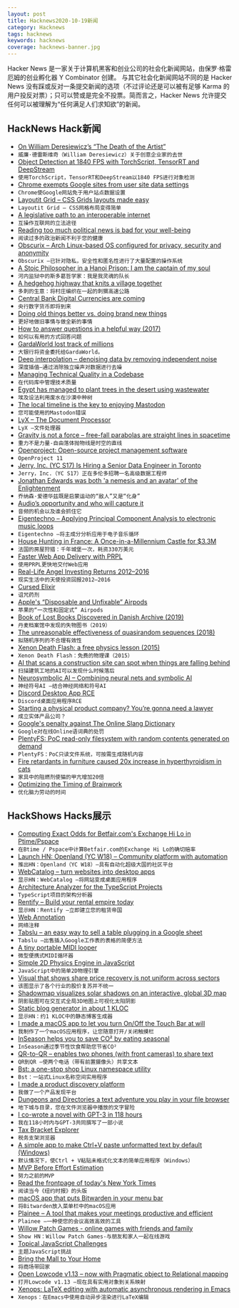 ```yaml
---
layout: post
title: Hacknews2020-10-19新闻
category: Hacknews
tags: hacknews
keywords: hacknews
coverage: hacknews-banner.jpg
---
```


Hacker News 是一家关于计算机黑客和创业公司的社会化新闻网站，由保罗·格雷厄姆的创业孵化器 Y Combinator 创建。
与其它社会化新闻网站不同的是 Hacker News 没有踩或反对一条提交新闻的选项（不过评论还是可以被有足够 Karma 的用户投反对票）；只可以赞或是完全不投票。简而言之，Hacker News 允许提交任何可以被理解为“任何满足人们求知欲”的新闻。

## HackNews Hack新闻


- [On William Deresiewicz’s “The Death of the Artist”](https://lareviewofbooks.org/article/the-great-unread-on-william-deresiewiczs-the-death-of-the-artist/)
- `威廉·德雷斯维奇（William Deresiewicz）关于创意企业家的去世`
- [Object Detection at 1840 FPS with TorchScript, TensorRT and DeepStream](https://paulbridger.com/posts/video-analytics-deepstream-pipeline/)
- `使用TorchScript，TensorRT和DeepStream以1840 FPS进行对象检测`
- [Chrome exempts Google sites from user site data settings](https://lapcatsoftware.com/articles/chrome-google.html)
- `Chrome使Google网站免于用户站点数据设置`
- [Layoutit Grid – CSS Grids layouts made easy](https://grid.layoutit.com/)
- `Layoutit Grid – CSS网格布局变得简单`
- [A legislative path to an interoperable internet](https://www.eff.org/deeplinks/2020/07/legislative-path-interoperable-internet)
- `互操作互联网的立法途径`
- [Reading too much political news is bad for your well-being](https://www.theatlantic.com/family/archive/2020/10/reading-too-much-political-news-bad-happiness/616651)
- `阅读过多的政治新闻不利于您的健康`
- [Obscurix – Arch Linux-based OS configured for privacy, security and anonymity](https://obscurix.github.io/)
- `Obscurix –已针对隐私，安全性和匿名性进行了大量配置的操作系统`
- [A Stoic Philosopher in a Hanoi Prison: I am the captain of my soul](https://butwhatfor.substack.com/p/takeaway-friday-a-stoic-philosopher)
- `河内监狱中的斯多葛哲学家：我是我灵魂的队长`
- [A hedgehog highway that knits a village together](https://www.theguardian.com/environment/2020/oct/17/prickly-business-hedgehog-highway-knits-a-village-together-kirtlington-oxfordshire-aoe)
- `多刺的生意：将村庄编织在一起的刺猬高速公路`
- [Central Bank Digital Currencies are coming](https://twitter.com/RaoulGMI/status/1317836119149580288)
- `央行数字货币即将到来`
- [Doing old things better vs. doing brand new things](https://a16z.com/2020/10/18/doing-old-things-better-vs-doing-brand-new-things/)
- `更好地做旧事情与做全新的事情`
- [How to answer questions in a helpful way (2017)](https://jvns.ca/blog/answer-questions-well/)
- `如何以有用的方式回答问题`
- [GardaWorld lost track of millions](https://projects.tampabay.com/projects/2020/investigations/garda-world/vaults/)
- `大银行将资金委托给GardaWorld。`
- [Deep interpolation – denoising data by removing independent noise](https://github.com/AllenInstitute/deepinterpolation)
- `深度插值–通过消除独立噪声对数据进行去噪`
- [Managing Technical Quality in a Codebase](https://lethain.com/managing-technical-quality/)
- `在代码库中管理技术质量`
- [Egypt has managed to plant trees in the desert using wastewater](https://www.al-monitor.com/pulse/originals/2020/10/egypt-africa-desert-forests-plant-trees-wastewater.html)
- `埃及设法利用废水在沙漠中种树`
- [The local timeline is the key to enjoying Mastodon](https://cfenollosa.com/blog/you-may-be-using-mastodon-wrong.html)
- `您可能使用的Mastodon错误`
- [LyX – The Document Processor](https://www.lyx.org/)
- `LyX –文件处理器`
- [Gravity is not a force – free-fall parabolas are straight lines in spacetime](https://timhutton.github.io/GravityIsNotAForce/)
- `重力不是力量-自由落体抛物线是时空的直线`
- [Openproject: Open-source project management software](https://docs.openproject.org/release-notes/11-0-0/)
- `OpenProject 11`
- [Jerry, Inc. (YC S17) Is Hiring a Senior Data Engineer in Toronto](https://apply.workable.com/jerry/j/7E35586B83/)
- `Jerry，Inc.（YC S17）正在多伦多招聘一名高级数据工程师`
- [Jonathan Edwards was both 'a nemesis and an avatar' of the Enlightenment](https://www.the-tls.co.uk/articles/jonathan-edwards-total-depravity-empiricist-philosophy/)
- `乔纳森·爱德华兹既是启蒙运动的“敌人”又是“化身”`
- [Audio’s opportunity and who will capture it](https://www.matthewball.vc/all/audiotech)
- `音频的机会以及谁会抓住它`
- [Eigentechno – Applying Principal Component Analysis to electronic music loops](https://www.math.uci.edu/~isik/posts/Eigentechno.html)
- `Eigentechno –将主成分分析应用于电子音乐循环`
- [House Hunting in France: A Once-in-a-Millennium Castle for $3.3M](https://www.nytimes.com/2020/10/07/realestate/house-hunting-in-france-castle.html)
- `法国的房屋狩猎：千年城堡一次，耗资330万美元`
- [Faster Web App Delivery with PRPL](https://addyosmani.com/blog/the-prpl-pattern/)
- `使用PRPL更快地交付Web应用`
- [Real-Life Angel Investing Returns 2012–2016](https://medium.com/@yunfangjuan/real-life-angel-investing-returns-2012-2016-b33425fcb816)
- `现实生活中的天使投资回报2012–2016`
- [Cursed Elixir](https://evuez.github.io/posts/cursed-elixir.html)
- `诅咒药剂`
- [Apple's “Disposable and Unfixable” Airpods](https://www.youtube.com/watch?v=8z17HAA-moY)
- `苹果的“一次性和固定式” Airpods`
- [Book of Lost Books Discovered in Danish Archive (2019)](https://www.smithsonianmag.com/smart-news/book-lost-books-was-discovered-danish-archive-180971943/)
- `丹麦档案馆中发现的失物图书（2019）`
- [The unreasonable effectiveness of quasirandom sequences (2018)](http://extremelearning.com.au/unreasonable-effectiveness-of-quasirandom-sequences/)
- `拟随机序列的不合理有效性`
- [Xenon Death Flash: a free physics lesson (2015)](https://www.raspberrypi.org/blog/xenon-death-flash-a-free-physics-lesson/)
- `Xenon Death Flash：免费的物理课（2015）`
- [AI that scans a construction site can spot when things are falling behind](https://www.technologyreview.com/2020/10/16/1010617/ai-image-recognition-construction-computer-vision-costs-delays/)
- `扫描建筑工地的AI可以发现什么时候落后`
- [Neurosymbolic AI – Combining neural nets and symbolic AI](https://knowablemagazine.org/article/technology/2020/what-is-neurosymbolic-ai)
- `神经符号AI –结合神经网络和符号AI`
- [Discord Desktop App RCE](https://mksben.l0.cm/2020/10/discord-desktop-rce.html)
- `Discord桌面应用程序RCE`
- [Starting a physical product company? You’re gonna need a lawyer](https://medium.com/@molson_hart/starting-a-physical-product-company-youre-gonna-need-a-lawyer-13b2eecebc9f)
- `成立实体产品公司？`
- [Google's penalty against The Online Slang Dictionary](http://onlineslangdictionary.com/pages/google-panda-penalty/)
- `Google对在线Online语词典的处罚`
- [PlentyFS: PoC read-only filesystem with random contents generated on demand](https://github.com/Minoru/plentyfs/)
- `PlentyFS：PoC只读文件系统，可按需生成随机内容`
- [Fire retardants in furniture caused 20x increase in hyperthyroidism in cats](https://phys.org/news/2019-08-flame-retardant-hyperthyroidism-cats.html#:~:text=An%20epidemic%20of%20cats%20with,in%2010%20cats%20are%20afflicted.)
- `家具中的阻燃剂使猫的甲亢增加20倍`
- [Optimizing the Timing of Brainwork](https://supermemo.guru/wiki/Optimizing_the_timing_of_brainwork)
- `优化脑力劳动的时间`


## HackShows Hacks展示

- [ Computing Exact Odds for Betfair.com's Exchange Hi Lo in Ptime/Pspace](https://github.com/jpcooper/betfair-exchange-hi-lo-odds)
- `在Btime / Pspace中计算Betfair.com的Exchange Hi Lo的确切赔率`
- [Launch HN: Openland (YC W18) – Community platform with automation](item?id=24790209)
- `推出HN：Openland（YC W18）–具有自动化超级大国的社区平台`
- [ WebCatalog – turn websites into desktop apps](https://webcatalog.app/)
- `显示HN：WebCatalog –将网站变成桌面应用程序`
- [ Architecture Analyzer for the TypeScript Projects](https://arc.patico.pro)
- `TypeScript项目的架构分析器`
- [ Rentify – Build your rental empire today](https://rentify.store?v=1)
- `显示HN：Rentify –立即建立您的租赁帝国`
- [ Web Annotation](https://www.kontxt.io)
- `网络注释`
- [ Tabslu – an easy way to sell a table plugging in a Google sheet](https://tabslu.com)
- `Tabslu –出售插入Google工作表的表格的简便方法`
- [ A tiny portable MIDI looper](https://www.beeplab.one/)
- `微型便携式MIDI循环器`
- [ Simple 2D Physics Engine in JavaScript](https://github.com/reutiteuti/physics-js)
- `JavaScript中的简单2D物理引擎`
- [ Visual that shows share price recovery is not uniform across sectors](https://trends.getdata.io/compare/AMC,BA,CNK,CUK,DAL,FB,GOOG,MGM,NCLH,NFLX,RCL,UAL,AMZN/2020-10-17/360)
- `该图显示了各个行业的股价复苏并不统一`
- [ Shadowmap visualizes solar shadows on an interactive, global 3D map](https://shadowmap.org)
- `阴影贴图可在交互式全局3D地图上可视化太阳阴影`
- [ Static blog generator in about 1 KLOC](https://github.com/john-bokma/tumblelog)
- `显示HN：约1 KLOC中的静态博客生成器`
- [ I made a macOS app to let you turn On/Off the Touch Bar at will](item?id=24811653)
- `我制作了一个macOS应用程序，让您随意打开/关闭触摸栏`
- [ InSeason helps you to save CO² by eating seasonal](https://simon-frey.com/inseason/)
- `InSeason通过季节性饮食帮助您节省CO²`
- [ QR-to-QR – enables two phones (with front cameras) to share text](https://github.com/sradc/QR-to-QR)
- `QR到QR –使两个电话（带有前置摄像头）共享文本`
- [ Bst: a one-stop shop Linux namespace utility](https://github.com/aristanetworks/bst)
- `Bst：一站式Linux名称空间实用程序`
- [ I made a product discovery platform](https://prodafy.com/)
- `我做了一个产品发现平台`
- [ Dungeons and Directories a text adventure you play in your file browser](https://wheybags.com/dungeons_and_directories/)
- `地下城与目录，您在文件浏览器中播放的文字冒险`
- [ I co-wrote a novel with GPT-3 in 118 hours](https://docs.google.com/document/d/e/2PACX-1vQ9HMFiguP4wCerKi1Mna5OvhWe3XuURDD4OK9yASHoDiDtySB2bRgiMnJjM5ft_G59cR4i6toFbZex/pub)
- `我在118小时内与GPT-3共同撰写了一部小说`
- [ Tax Bracket Explorer](https://bigballi.com/tax-brackets)
- `税务支架浏览器`
- [ A simple app to make Ctrl+V paste unformatted text by default (Windows)](https://github.com/postprintum/devcomrade#whats-new)
- `默认情况下，使Ctrl + V粘贴未格式化文本的简单应用程序（Windows）`
- [ MVP Before Effort Estimation](https://medium.com/@ss.shailesh28/mvp-before-effort-estimation-aca93a443eda)
- `努力之前的MVP`
- [ Read the frontpage of today's New York Times](http://nytonline.net)
- `阅读当今《纽约时报》的头版`
- [ macOS app that puts Bitwarden in your menu bar](https://github.com/jnsdrtlf/bitwarden-menubar)
- `将Bitwarden放入菜单栏中的macOS应用`
- [ Plainee – A tool that makes your meetings productive and efficient](https://www.plainee.com)
- `Plainee –一种使您的会议高效高效的工具`
- [ Willow Patch Games - online games with friends and family](https://willowpatchgames.com/#about)
- `Show HN：Willow Patch Games-与朋友和家人一起在线游戏`
- [ Topical JavaScript Challenges](https://rephrased.substack.com/)
- `主题JavaScript挑战`
- [ Bring the Mall to Your Home](https://www.stanfordshopping.com)
- `将商场带回家`
- [ Open Lowcode v1.13 – now with Pragmatic object to Relational mapping](https://github.com/openlowcode/Open-Lowcode/releases/tag/v1.13.0)
- `打开Lowcode v1.13 –现在具有实用对象到关系映射`
- [ Xenops: LaTeX editing with automatic asynchronous rendering in Emacs](https://github.com/dandavison/xenops)
- `Xenops：在Emacs中使用自动异步渲染进行LaTeX编辑`

